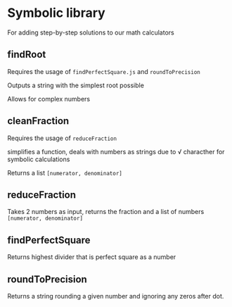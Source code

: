# Symbolic library

For adding step-by-step solutions to our math calculators

## findRoot 

Requires the usage of `findPerfectSquare.js` and `roundToPrecision`

Outputs a string with the simplest root possible

Allows for complex numbers

## cleanFraction

Requires the usage of `reduceFraction`

simplifies a function, deals with numbers as strings due to √ characther for symbolic calculations

Returns a list `[numerator, denominator]`

## reduceFraction

Takes 2 numbers as input, returns the fraction and a list of numbers `[numerator, denominator]`

## findPerfectSquare

Returns highest divider that is perfect square as a number

## roundToPrecision

Returns a string rounding a given number and ignoring any zeros after dot.
